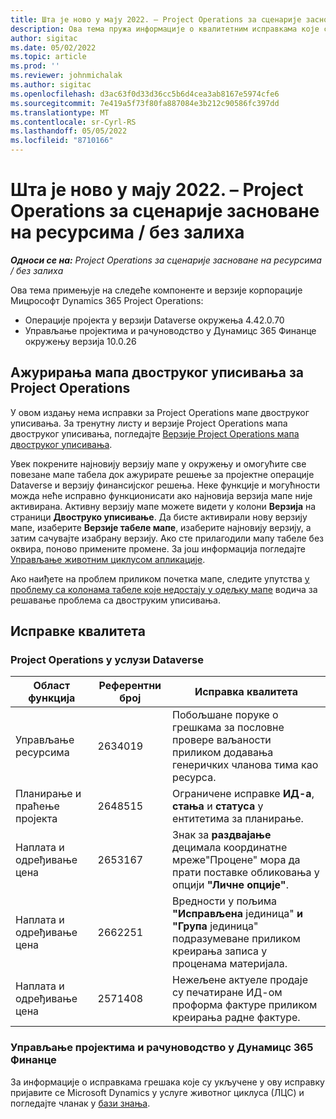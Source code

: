 ```yaml
---
title: Шта је ново у мају 2022. – Project Operations за сценарије засноване на ресурсима / без залиха
description: Ова тема пружа информације о квалитетним исправкама које су доступне у издању корпорације Мицрософт у мају Dynamics 365 Project Operations 2022.
author: sigitac
ms.date: 05/02/2022
ms.topic: article
ms.prod: ''
ms.reviewer: johnmichalak
ms.author: sigitac
ms.openlocfilehash: d3ac63f0d33d36cc5b6d4cea3ab8167e5974cfe6
ms.sourcegitcommit: 7e419a5f73f80fa887084e3b212c90586fc397dd
ms.translationtype: MT
ms.contentlocale: sr-Cyrl-RS
ms.lasthandoff: 05/05/2022
ms.locfileid: "8710166"
---
```

# <a name="whats-new-may-2022---project-operations-for-resourcenon-stocked-based-scenarios"></a>Шта је ново у мају 2022. – Project Operations за сценарије засноване на ресурсима / без залиха

_**Односи се на:** Project Operations за сценарије засноване на ресурсима / без залиха_

Ова тема примењује на следеће компоненте и верзије корпорације Мицрософт Dynamics 365 Project Operations:

- Операције пројекта у верзији Dataverse окружења 4.42.0.70
- Управљање пројектима и рачуноводство у Дyнамицс 365 Финанце окружењу верзија 10.0.26

## <a name="project-operations-dual-write-maps-updates"></a>Ажурирања мапа двоструког уписивања за Project Operations

У овом издању нема исправки за Project Operations мапе двоструког уписивања. За тренутну листу и верзије Project Operations мапа двоструког уписивања, погледајте [Верзије Project Operations мапа двоструког уписивања](../environment/resource-dual-write-maps.md).

Увек покрените најновију верзију мапе у окружењу и омогућите све повезане мапе табела док ажурирате решење за пројектне операције Dataverse и верзију финансијског решења. Неке функције и могућности можда неће исправно функционисати ако најновија верзија мапе није активирана. Активну верзију мапе можете видети у колони **Верзија** на страници **Двоструко уписивање**. Да бисте активирали нову верзију мапе, изаберите **Верзије табеле мапе**, изаберите најновију верзију, а затим сачувајте изабрану верзију. Ако сте прилагодили мапу табеле без оквира, поново примените промене. За још информација погледајте [Управљање животним циклусом апликације](/dynamics365/fin-ops-core/dev-itpro/data-entities/dual-write/app-lifecycle-management).

Ако наиђете на проблем приликом почетка мапе, следите упутства [у проблему са колонама табеле које недостају у одељку мапе](/dynamics365/fin-ops-core/dev-itpro/data-entities/dual-write/dual-write-troubleshooting-finops-upgrades#missing-table-columns-issue-on-maps) водича за решавање проблема са двоструким уписивања.

## <a name="quality-updates"></a>Исправке квалитета
### <a name="project-operations-on-dataverse"></a>Project Operations у услузи Dataverse

| Област функција | Референтни број | Исправка квалитета |
| --- | --- | --- |
| Управљање ресурсима | 2634019 | Побољшане поруке о грешкама за пословне провере ваљаности приликом додавања генеричких чланова тима као ресурса. |
| Планирање и праћење пројекта | 2648515 | Ограничене исправке **ИД-а**, **стања** и **статуса** у ентитетима за планирање. |
| Наплата и одређивање цена | 2653167 | Знак за **раздвајање** децимала координатне мреже"Процене" мора да прати поставке обликовања у опцији **"Личне опције"**. |
| Наплата и одређивање цена| 2662251 | Вредности у пољима **"Исправљена** јединица" **и "Група** јединица" подразумеване приликом креирања записа у проценама материјала. |
| Наплата и одређивање цена| 2571408 | Нежељене актуеле продаје су печатиране ИД-ом проформа фактуре приликом креирања радне фактуре. |

### <a name="project-management-and-accounting-in-dynamics-365-finance"></a>Управљање пројектима и рачуноводство у Дyнамицс 365 Финанце

За информације о исправкама грешака које су укључене у ову исправку пријавите се Microsoft Dynamics у услуге животног циклуса (ЛЦС) и погледајте чланак у [бази знања](https://fix.lcs.dynamics.com/Issue/Details?bugId=662864).
